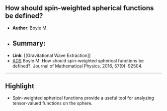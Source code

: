 ## How should spin-weighted spherical functions be defined?

- **Author**: Boyle M.
- **Summary**:
	- 
- **Link**: [[Gravitational Wave Extraction]]
- [ADS](https://ui.adsabs.harvard.edu/abs/2016JMP....57i2504B) Boyle M. How should spin-weighted spherical functions be defined?. Journal of Mathematical Physics, 2016, 57(9): 92504.

___

## Highlight

- Spin-weighted spherical functions provide a useful tool for analyzing tensor-valued functions on the sphere.
